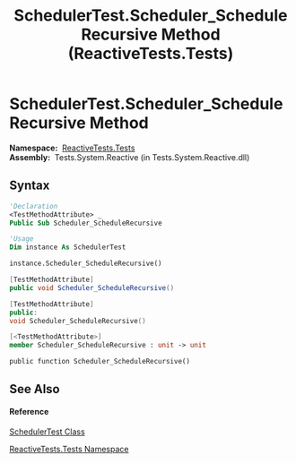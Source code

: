 ﻿---
title: SchedulerTest.Scheduler_ScheduleRecursive Method  (ReactiveTests.Tests)
TOCTitle: Scheduler_ScheduleRecursive Method
ms:assetid: M:ReactiveTests.Tests.SchedulerTest.Scheduler_ScheduleRecursive
ms:mtpsurl: https://msdn.microsoft.com/en-us/library/reactivetests.tests.schedulertest.scheduler_schedulerecursive(v=VS.103)
ms:contentKeyID: 36619586
ms.date: 06/28/2011
mtps_version: v=VS.103
f1_keywords:
- ReactiveTests.Tests.SchedulerTest.Scheduler_ScheduleRecursive
dev_langs:
- CSharp
- JScript
- VB
- FSharp
- c++
---

# SchedulerTest.Scheduler\_ScheduleRecursive Method

**Namespace:**  [ReactiveTests.Tests](hh289046\(v=vs.103\).md)  
**Assembly:**  Tests.System.Reactive (in Tests.System.Reactive.dll)

## Syntax

``` vb
'Declaration
<TestMethodAttribute> _
Public Sub Scheduler_ScheduleRecursive
```

``` vb
'Usage
Dim instance As SchedulerTest

instance.Scheduler_ScheduleRecursive()
```

``` csharp
[TestMethodAttribute]
public void Scheduler_ScheduleRecursive()
```

``` c++
[TestMethodAttribute]
public:
void Scheduler_ScheduleRecursive()
```

``` fsharp
[<TestMethodAttribute>]
member Scheduler_ScheduleRecursive : unit -> unit 
```

``` jscript
public function Scheduler_ScheduleRecursive()
```

## See Also

#### Reference

[SchedulerTest Class](hh303406\(v=vs.103\).md)

[ReactiveTests.Tests Namespace](hh289046\(v=vs.103\).md)

